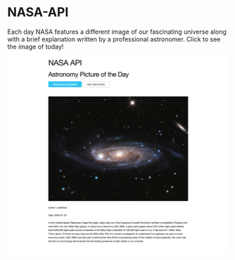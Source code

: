 # NASA-API
Each day NASA features a different image of our fascinating universe along with a brief explanation written by a professional astronomer. Click to see the image of today!
![](screenshot.png)
